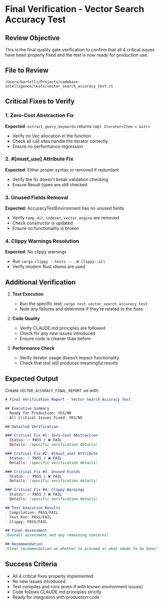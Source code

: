 # Final Verification - Vector Search Accuracy Test

## Review Objective
This is the final quality gate verification to confirm that all 4 critical issues have been properly fixed and the test is now ready for production use.

## File to Review
`/Users/bartolli/Projects/codebase-intelligence/tests/vector_search_accuracy_test.rs`

## Critical Fixes to Verify

### 1. Zero-Cost Abstraction Fix
**Expected**: `extract_query_keywords` returns `impl Iterator<Item = &str>`
- Verify no Vec allocation in the function
- Check all call sites handle the iterator correctly
- Ensure no performance regression

### 2. #[must_use] Attribute Fix
**Expected**: Either proper syntax or removed if redundant
- Verify the fix doesn't break validation checking
- Ensure Result types are still checked

### 3. Unused Fields Removal
**Expected**: AccuracyTestEnvironment has no unused fields
- Verify `temp_dir`, `indexer`, `vector_engine` are removed
- Check constructor is updated
- Ensure no functionality is broken

### 4. Clippy Warnings Resolution
**Expected**: No clippy warnings
- Run `cargo clippy --tests -- -W clippy::all`
- Verify modern Rust idioms are used

## Additional Verification

1. **Test Execution**
   - Run the specific test: `cargo test vector_search_accuracy_test`
   - Note any failures and determine if they're related to the fixes

2. **Code Quality**
   - Verify CLAUDE.md principles are followed
   - Check for any new issues introduced
   - Ensure code is cleaner than before

3. **Performance Check**
   - Verify iterator usage doesn't impact functionality
   - Check that test still produces meaningful results

## Expected Output

Create `VECTOR_ACCURACY_FINAL_REPORT.md` with:

```markdown
# Final Verification Report - Vector Search Accuracy Test

## Executive Summary
- Ready for Production: YES/NO
- All Critical Issues Fixed: YES/NO

## Detailed Verification

### Critical Fix #1: Zero-Cost Abstraction
- Status: ✅ PASS / ❌ FAIL
- Details: [specific verification details]

### Critical Fix #2: #[must_use] Attribute  
- Status: ✅ PASS / ❌ FAIL
- Details: [specific verification details]

### Critical Fix #3: Unused Fields
- Status: ✅ PASS / ❌ FAIL
- Details: [specific verification details]

### Critical Fix #4: Clippy Warnings
- Status: ✅ PASS / ❌ FAIL
- Details: [specific verification details]

## Test Execution Results
- Compilation: PASS/FAIL
- Test Run: PASS/FAIL
- Clippy: PASS/FAIL

## Final Assessment
[Overall assessment and any remaining concerns]

## Recommendation
[Clear recommendation on whether to proceed or what needs to be done]
```

## Success Criteria
- All 4 critical fixes properly implemented
- No new issues introduced
- Test compiles and runs (even if with known environment issues)
- Code follows CLAUDE.md principles strictly
- Ready for integration with production code